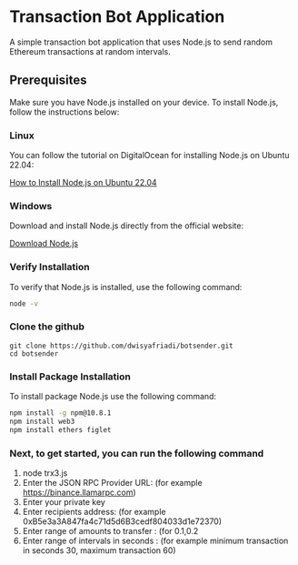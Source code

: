 # Transaction Bot Application

A simple transaction bot application that uses Node.js to send random Ethereum transactions at random intervals.

## Prerequisites

Make sure you have Node.js installed on your device. To install Node.js, follow the instructions below:

### Linux

You can follow the tutorial on DigitalOcean for installing Node.js on Ubuntu 22.04:

[How to Install Node.js on Ubuntu 22.04](https://www.digitalocean.com/community/tutorials/how-to-install-node-js-on-ubuntu-22-04)

### Windows

Download and install Node.js directly from the official website:

[Download Node.js](https://nodejs.org/en)

### Verify Installation

To verify that Node.js is installed, use the following command:

```sh
node -v
````
### Clone the github
```
git clone https://github.com/dwisyafriadi/botsender.git
cd botsender
```

### Install Package Installation

To install package Node.js use the following command:

```sh
npm install -g npm@10.8.1
npm install web3
npm install ethers figlet
````
### Next, to get started, you can run the following command

1. node trx3.js
2. Enter the JSON RPC Provider URL: (for example https://binance.llamarpc.com)
3. Enter your private key
4. Enter recipients address: (for example 0xB5e3a3A847fa4c71d5d6B3cedf804033d1e72370)
5. Enter range of amounts to transfer : (for 0.1,0.2
6. Enter range of intervals in seconds : (for example minimum transaction in seconds 30, maximum transaction 60)


